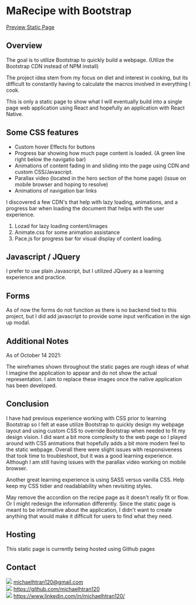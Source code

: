 # MaRecipe with Bootstrap

[Preview Static Page](https://michaelhtran120.github.io/MaRecipe-Bootstrap/)

## Overview

The goal is to utilize Bootstrap to quickly build a webpage. (Utlize the Bootstrap CDN instead of NPM install)

The project idea stem from my focus on diet and interest in cooking, but its difficult to constantly having to calculate the macros involved in everything I cook.

This is only a static page to show what I will eventually build into a single page web application using React and hopefully an application with React Native.

## Some CSS features

- Custom hover Effects for buttons
- Progress bar showing how much page content is loaded. (A green line right below the navigatio bar)
- Animations of content fading in and sliding into the page using CDN and custom CSS/Javascript.
- Parallax video (located in the hero section of the home page) (issue on mobile browser and hoping to resolve)
- Animations of navigation bar links

I discovered a few CDN's that help with lazy loading, animations, and a progress bar when loading the document that helps with the user experience.

1. Lozad for lazy loading content/images
2. Animate.css for some animation assistance
3. Pace.js for progress bar for visual display of content loading.

## Javascript / JQuery

I prefer to use plain Javascript, but I utilized JQuery as a learning experience and practice.

## Forms

As of now the forms do not function as there is no backend tied to this project, but I did add javascript to provide some input verification in the sign up modal.

## Additional Notes

As of October 14 2021:

The wireframes shown throughout the static pages are rough ideas of what I imagine the application to appear and do not show the actual representation. I aim to replace these images once the native application has been developed.

## Conclusion

I have had previous experience working with CSS prior to learning Bootstrap so I felt at ease utilize Bootstrap to quickly design my webpage layout and using custom CSS to override Bootstrap when needed to fit my design vision. I did want a bit more complexity to the web page so I played around with CSS animations that hopefully adds a bit more modern feel to the static webpage. Overall there were slight issues with responsiveness that took time to troubleshoot, but it was a good learning experience. Although I am still having issues with the parallax video working on mobile browser.

Another great learning experience is using SASS versus vanilla CSS. Help keep my CSS tidier and readablability when revisiting styles.

May remove the accordion on the recipe page as it doesn't really fit or flow. Or I might redesign the information differently. Since the static page is meant to be informative about the application, I didn't want to create anything that would make it difficult for users to find what they need.

## Hosting

This static page is currently being hosted using Github pages

## Contact

<img src="https://img.shields.io/badge/Gmail-D14836?style=for-the-badge&logo=gmail&logoColor=white"> <michaelhtran120@gmail.com>
<br>
<img src="https://img.shields.io/badge/GitHub-100000?style=for-the-badge&logo=github&logoColor=white"> <https://github.com/michaelhtran120>
<br>
<img src="https://img.shields.io/badge/LinkedIn-0077B5?style=for-the-badge&logo=linkedin&logoColor=white"> <https://www.linkedin.com/in/michaelhtran120/>
